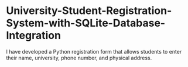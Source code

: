 # University-Student-Registration-System-with-SQLite-Database-Integration
I have developed a Python registration form that allows students to enter their name, university, phone number, and physical address.
